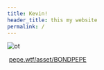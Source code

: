 ```yaml
---
title: Kevin!
header_title: this my website
permalink: /
---
```


![ot](http://rarepepedirectory.com/wp-content/uploads/2016/11/pepebond.gif)

&nbsp;[pepe.wtf/asset/BONDPEPE](https://pepe.wtf/asset/BONDPEPE)